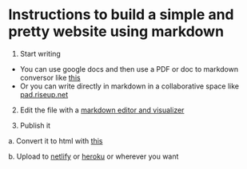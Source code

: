 # Instructions to build a simple and pretty website using markdown

1. Start writing
  - You can use google docs and then use a PDF or doc to markdown conversor like [this](https://products.aspose.app/words/conversion/pdf-to-md)
  - Or you can write directly in markdown in a collaborative space like [pad.riseup.net](https://pad.riseup.net)

2. Edit the file with a [markdown editor and visualizer](https://jbt.github.io/markdown-editor/)

3. Publish it

  a. Convert it to html with [this](https://colab.research.google.com/drive/1VksKQ_KnZ6zxdgm_lLA_xW87YPyrOeXY?usp=sharing)
  
  b. Upload to [netlify](https://www.netlify.com/) or [heroku](heroku.com) or wherever you want
